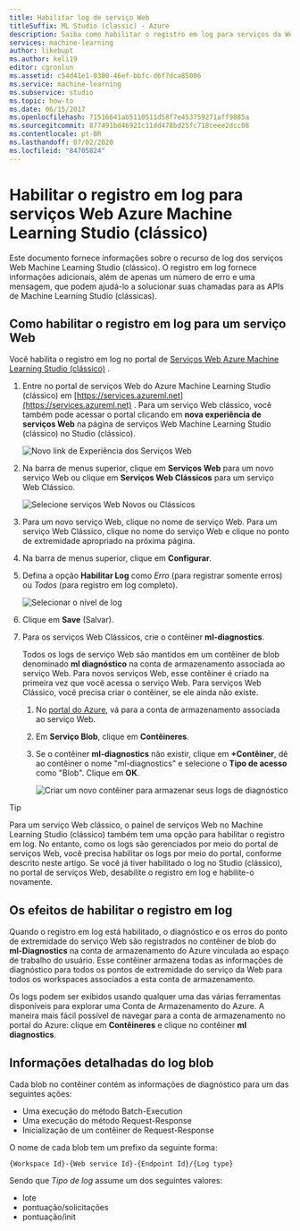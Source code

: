 ```yaml
---
title: Habilitar log de serviço Web
titleSuffix: ML Studio (classic) - Azure
description: Saiba como habilitar o registro em log para serviços da Web Machine Learning Studio (clássico). O registro em log fornece informações adicionais para ajudar a solucionar problemas com as APIs.
services: machine-learning
author: likebupt
ms.author: keli19
editor: cgronlun
ms.assetid: c54d41e1-0300-46ef-bbfc-d6f7dca85086
ms.service: machine-learning
ms.subservice: studio
ms.topic: how-to
ms.date: 06/15/2017
ms.openlocfilehash: 71516641ab5110511d58f7e453759271aff9885a
ms.sourcegitcommit: 877491bd46921c11dd478bd25fc718ceee2dcc08
ms.contentlocale: pt-BR
ms.lasthandoff: 07/02/2020
ms.locfileid: "84705824"
---
```

# <a name="enable-logging-for-azure-machine-learning-studio-classic-web-services"></a>Habilitar o registro em log para serviços Web Azure Machine Learning Studio (clássico)

Este documento fornece informações sobre o recurso de log dos serviços Web Machine Learning Studio (clássico). O registro em log fornece informações adicionais, além de apenas um número de erro e uma mensagem, que podem ajudá-lo a solucionar suas chamadas para as APIs de Machine Learning Studio (clássicas).  

## <a name="how-to-enable-logging-for-a-web-service"></a>Como habilitar o registro em log para um serviço Web

Você habilita o registro em log no portal de [Serviços Web Azure Machine Learning Studio (clássico)](https://services.azureml.net) . 

1. Entre no portal de serviços Web do Azure Machine Learning Studio (clássico) em [https://services.azureml.net](https://services.azureml.net) . Para um serviço Web clássico, você também pode acessar o portal clicando em **nova experiência de serviços Web** na página de serviços Web Machine Learning Studio (clássico) no Studio (clássico).

   ![Novo link de Experiência dos Serviços Web](./media/web-services-logging/new-web-services-experience-link.png)

2. Na barra de menus superior, clique em **Serviços Web** para um novo serviço Web ou clique em **Serviços Web Clássicos** para um serviço Web Clássico.

   ![Selecione serviços Web Novos ou Clássicos](./media/web-services-logging/select-web-service.png)

3. Para um novo serviço Web, clique no nome de serviço Web. Para um serviço Web Clássico, clique no nome do serviço Web e clique no ponto de extremidade apropriado na próxima página.

4. Na barra de menus superior, clique em **Configurar**.

5. Defina a opção **Habilitar Log** como *Erro* (para registrar somente erros) ou *Todos* (para registro em log completo).

   ![Selecionar o nível de log](./media/web-services-logging/enable-logging.png)

6. Clique em **Save** (Salvar).

7. Para os serviços Web Clássicos, crie o contêiner **ml-diagnostics**.

   Todos os logs de serviço Web são mantidos em um contêiner de blob denominado **ml diagnóstico** na conta de armazenamento associada ao serviço Web. Para novos serviços Web, esse contêiner é criado na primeira vez que você acessa o serviço Web. Para serviços Web Clássico, você precisa criar o contêiner, se ele ainda não existe. 

   1. No [portal do Azure](https://portal.azure.com), vá para a conta de armazenamento associada ao serviço Web.

   2. Em **Serviço Blob**, clique em **Contêineres**.

   3. Se o contêiner **ml-diagnostics** não existir, clique em **+Contêiner**, dê ao contêiner o nome "ml-diagnostics" e selecione o **Tipo de acesso** como "Blob". Clique em **OK**.

      ![Criar um novo contêiner para armazenar seus logs de diagnóstico](./media/web-services-logging/create-ml-diagnostics-container.png)

> [!TIP]
>
> Para um serviço Web clássico, o painel de serviços Web no Machine Learning Studio (clássico) também tem uma opção para habilitar o registro em log. No entanto, como os logs são gerenciados por meio do portal de serviços Web, você precisa habilitar os logs por meio do portal, conforme descrito neste artigo. Se você já tiver habilitado o log no Studio (clássico), no portal de serviços Web, desabilite o registro em log e habilite-o novamente.


## <a name="the-effects-of-enabling-logging"></a>Os efeitos de habilitar o registro em log
Quando o registro em log está habilitado, o diagnóstico e os erros do ponto de extremidade do serviço Web são registrados no contêiner de blob do **ml-Diagnostics** na conta de armazenamento do Azure vinculada ao espaço de trabalho do usuário. Esse contêiner armazena todas as informações de diagnóstico para todos os pontos de extremidade do serviço da Web para todos os workspaces associados a esta conta de armazenamento.

Os logs podem ser exibidos usando qualquer uma das várias ferramentas disponíveis para explorar uma Conta de Armazenamento do Azure. A maneira mais fácil possível de navegar para a conta de armazenamento no portal do Azure: clique em **Contêineres** e clique no contêiner **ml diagnostics**.  

## <a name="log-blob-detail-information"></a>Informações detalhadas do log blob
Cada blob no contêiner contém as informações de diagnóstico para um das seguintes ações:

* Uma execução do método Batch-Execution  
* Uma execução do método Request-Response  
* Inicialização de um contêiner de Request-Response

O nome de cada blob tem um prefixo da seguinte forma: 


`{Workspace Id}-{Web service Id}-{Endpoint Id}/{Log type}`


Sendo que _Tipo de log_ assume um dos seguintes valores:  

* lote  
* pontuação/solicitações  
* pontuação/init  

